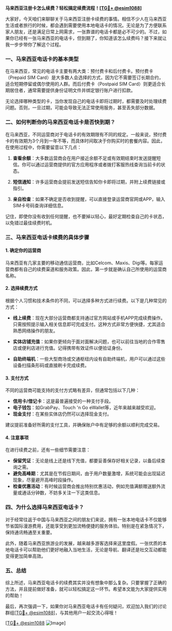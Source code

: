 **马来西亚注册卡怎么续费？轻松搞定续费流程！[[TG💪+ @esim1088](https://t.me/s/esim1088)]**

大家好，今天咱们来聊聊关于马来西亚注册卡续费的事情。相信不少人在马来西亚生活或者旅行的时候，都会遇到需要使用本地电话卡的情况。无论是为了方便联系家人朋友，还是满足日常上网需求，一张靠谱的电话卡都是必不可少的。不过，如果你已经有一张马来西亚的电话卡，但到期了，你知道该怎么续费吗？接下来就让我一步步带你了解这个过程。

### 一、马来西亚电话卡的基本类型

在马来西亚，常见的电话卡主要有两大类：预付费卡和后付费卡。预付费卡（Prepaid SIM Card）是大多数人会选择的方式，因为它不需要签订长期合约，适合短期停留或偶尔使用的人群。而后付费卡（Postpaid SIM Card）则更适合长期居住者，通常需要提供身份证明文件并绑定银行账户进行扣款。

无论选择哪种类型的卡，当你发现自己的电话卡即将过期时，都需要及时处理续费问题。否则，一旦过期，可能会导致无法正常使用服务，甚至丢失部分数据。

### 二、如何判断你的马来西亚电话卡是否快到期？

在马来西亚，不同运营商对于电话卡的有效期限有不同的规定。一般来说，预付费卡的有效期为3个月到一年不等，而具体时间取决于你购买时的套餐内容。因此，在使用过程中，你需要留意以下几点：

1. **查看余额**：大多数运营商会在用户接近余额不足或有效期结束时发送提醒短信。你可以通过运营商提供的官方应用程序或者拨打客服热线查询当前卡的状态。
   
2. **短信通知**：许多运营商会提前发送短信告知你卡即将过期，并附上续费链接或指引。
   
3. **亲自检查**：如果不确定是否收到提醒，可以直接登录运营商官网或APP，输入SIM卡号码查询详细信息。

记住，即使你没有收到任何提醒，也不要掉以轻心，最好定期检查自己的卡状态，以免错过最佳续费时机。

### 三、马来西亚电话卡续费的具体步骤

#### 1. 确定你的运营商

马来西亚有几家主要的移动通信运营商，比如Celcom、Maxis、Digi等。每家运营商都有自己的续费渠道和服务政策。因此，第一步就是确认自己所使用的运营商名称。

#### 2. 选择续费方式

根据个人习惯和技术条件的不同，可以选择多种方式进行续费。以下是几种常见的方式：

- **线上续费**：现在大部分运营商都支持通过官方网站或手机APP完成续费操作。只需按照提示输入相关信息即可完成支付。这种方式非常方便快捷，尤其适合熟悉网络操作的朋友。
  
- **实体店铺充值**：如果你更倾向于面对面解决问题，也可以前往当地的合作零售店或便利店进行充值。记得携带有效证件以便验证身份。

- **自助终端机**：一些大型商场或交通枢纽内设有自助终端机，用户可以通过这些设备扫描条形码或直接刷卡完成续费。

#### 3. 支付方式

不同的运营商可能支持的支付方式略有差异，但通常包括以下几种：

- **信用卡/借记卡**：这是最普遍接受的一种支付手段。
- **电子钱包**：如GrabPay、Touch 'n Go eWallet等，近年来越来越受欢迎。
- **现金支付**：在某些实体店仍然可以选择现金支付。

建议提前准备好所需的支付工具，并确保账户中有足够的余额以顺利完成交易。

#### 4. 注意事项

在进行续费之前，还有一些细节需要注意：

- **保留凭证**：无论是线上还是线下充值，都要妥善保存好相关记录，以备后续查询之需。
- **避免高峰期**：尤其是在节假日期间，由于用户数量激增，系统可能会出现延迟现象，尽量避开高峰时段操作。
- **检查优惠活动**：有时候运营商会推出特别优惠活动，例如充值满额赠送额外流量或通话分钟数，不妨多关注一下这类信息。

### 四、为什么选择马来西亚电话卡？

对于经常往返于中国与马来西亚之间的朋友们来说，拥有一张本地电话卡不仅能够节省国际漫游费用，还能享受到更加流畅便捷的服务体验。特别是在紧急情况下，保持通讯畅通至关重要。

此外，随着马来西亚旅游业的发展，越来越多游客选择来这里度假。一张优质的本地电话卡可以帮助他们更好地融入当地生活，无论是导航、翻译还是社交互动都能变得更加简单高效。

### 五、总结

综上所述，马来西亚电话卡的续费其实并没有想象中那么复杂。只要掌握了正确的方法，并且提前做好准备，就可以轻松搞定这一环节。希望本文能为大家提供实用的帮助！

最后，再次强调一下，如果你对马来西亚电话卡有任何疑问，欢迎加入我们的讨论群组[[TG💪+ @esim1088](https://t.me/s/esim1088)]，与其他用户一起交流心得哦！

[[TG💪+ @esim1088](https://t.me/s/esim1088) ![Image](https://i.postimg.cc/4NQfJmqS/Snipaste-2025-05-13-00-14-12.png)]